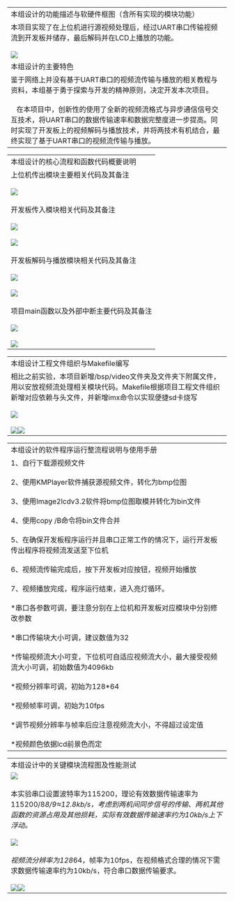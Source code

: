 
|                                                                                                                                                                                         |
| --------------------------------------------------------------------------------------------------------------------------------------------------------------------------------------- |
| 本组设计的功能描述与软硬件框图（含所有实现的模块功能）                                                                                                                                                             |
| 本项目实现了在上位机进行源视频处理后，经过UART串口传输视频流到开发板并储存，最后解码并在LCD上播放的功能。<br><br>![](file:///C:/Users/86187/AppData/Local/Temp/msohtmlclip1/01/clip_image002.jpg)                                        |
| 本组设计的主要特色                                                                                                                                                                               |
| 鉴于网络上并没有基于UART串口的视频流传输与播放的相关教程与资料，本组基于勇于探索与开发的精神原则，决定开发本次项目。<br><br>   在本项目中，创新性的使用了全新的视频流格式与异步通信信号交互技术，将UART串口的数据传输速率和数据完整度进一步提高。同时实现了开发板上的视频解码与播放技术，并将两技术有机结合，最终实现了基于UART串口的视频流传输与播放。 |

  

|   |
|---|
|本组设计的核心流程和函数代码概要说明|
|上位机传出模块主要相关代码及其备注<br><br>![](file:///C:/Users/86187/AppData/Local/Temp/msohtmlclip1/01/clip_image004.jpg)<br><br>开发板传入模块相关代码及其备注<br><br>![](file:///C:/Users/86187/AppData/Local/Temp/msohtmlclip1/01/clip_image006.jpg)<br><br>![](file:///C:/Users/86187/AppData/Local/Temp/msohtmlclip1/01/clip_image008.jpg)<br><br>开发板解码与播放模块相关代码及其备注<br><br>![](file:///C:/Users/86187/AppData/Local/Temp/msohtmlclip1/01/clip_image010.jpg)<br><br>![](file:///C:/Users/86187/AppData/Local/Temp/msohtmlclip1/01/clip_image012.jpg)<br><br>项目main函数以及外部中断主要代码及其备注<br><br>![](file:///C:/Users/86187/AppData/Local/Temp/msohtmlclip1/01/clip_image014.jpg)<br><br>![](file:///C:/Users/86187/AppData/Local/Temp/msohtmlclip1/01/clip_image016.jpg)|

  

|   |
|---|
|本组设计工程文件组织与Makefile编写|
|相比之前实验，本项目新增/bsp/video文件夹及文件夹下附属文件，用以安放视频流处理相关模块代码。Makefile根据项目工程文件组织新增对应依赖与头文件，并新增imx命令以实现便捷sd卡烧写<br><br>![](file:///C:/Users/86187/AppData/Local/Temp/msohtmlclip1/01/clip_image018.jpg)<br><br>![](file:///C:/Users/86187/AppData/Local/Temp/msohtmlclip1/01/clip_image020.jpg)![](file:///C:/Users/86187/AppData/Local/Temp/msohtmlclip1/01/clip_image022.jpg)|

  

|                                                                                                                                                                                                                                                                                                                                                                                                                                                                                                 |
| ----------------------------------------------------------------------------------------------------------------------------------------------------------------------------------------------------------------------------------------------------------------------------------------------------------------------------------------------------------------------------------------------------------------------------------------------------------------------------------------------- |
| 本组设计的软件程序运行整流程说明与使用手册                                                                                                                                                                                                                                                                                                                                                                                                                                                                           |
| 1、自行下载源视频文件<br><br>2、使用KMPlayer软件捕获源视频文件，转化为bmp位图<br><br>3、使用Image2lcdv3.2软件将bmp位图取模并转化为bin文件<br><br>4、使用copy /B命令将bin文件合并<br><br>5、在确保开发板程序运行并且串口正常工作的情况下，运行开发板传出程序将视频流发送至下位机<br><br>6、视频流传输完成后，按下开发板对应按钮，视频开始播放<br><br>7、视频播放完成，程序运行结束，进入亮灯循环。<br><br>\*串口各参数可调，要注意分别在上位机和开发板对应模块中分别修改参数<br><br>\*串口传输块大小可调，建议数值为32<br><br>\*传输视频流大小可变，下位机可自适应视频流大小，最大接受视频流大小可调，初始数值为4096kb<br><br>\*视频分辨率可调，初始为128\*64<br><br>\*视频帧率可调，初始为10fps<br><br>\*调节视频分辨率与帧率后应注意视频流大小，不得超过设定值<br><br>\*视频颜色依据lcd前景色而定 |

  

|   |
|---|
|本组设计中的关键模块流程图及性能测试|
|![](file:///C:/Users/86187/AppData/Local/Temp/msohtmlclip1/01/clip_image023.jpg)<br><br>本实验串口设置波特率为115200，理论有效数据传输速率为115200/8*8/9≈12.8kb/s，考虑到两机间同步信号的传输、两机其他函数的资源占用及其他损耗，实际有效数据传输速率约为10kb/s上下浮动。<br><br>![](file:///C:/Users/86187/AppData/Local/Temp/msohtmlclip1/01/clip_image025.jpg)<br><br>视频流分辨率为128*64，帧率为10fps，在视频格式合理的情况下需求数据传输速率约为10kb/s，符合串口数据传输要求。<br><br>![](file:///C:/Users/86187/AppData/Local/Temp/msohtmlclip1/01/clip_image026.gif)![](file:///C:/Users/86187/AppData/Local/Temp/msohtmlclip1/01/clip_image027.gif)|

